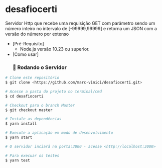 # desafiocerti

Servidor Http que recebe uma requisição GET com parâmetro sendo um número inteiro no intervalo de [-99999,99999] e retorna um JSON com a versão do número por extenso


* [Pré-Requisito]
    - Node.js versão 10.23 ou superior.
* [Como usar]
   ### 🎲 Rodando o Servidor

```bash
# Clone este repositório
$ git clone <https://github.com/marc-vinici/desafiocerti.git>

# Acesse a pasta do projeto no terminal/cmd
$ cd desafiocerti

# Checkout para o branch Master
$ git checkout master

# Instale as dependências
$ yarn install

# Execute a aplicação em modo de desenvolvimento
$ yarn start

# O servidor inciará na porta:3000 - acesse <http://localhost:3000>

# Para execuar os testes
$ yarn test
```

